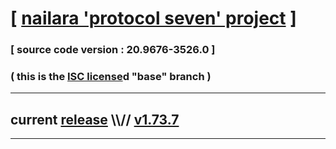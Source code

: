 
# [ [nailara 'protocol seven' project](http://nailara.network/) ]

### [ source code version : 20.9676-3526.0 ]

### ( this is the [ISC license](license)d "base" branch )
---
## current [release](https://github.com/taekiten/nailara/releases) \\\\// [v1.73.7](https://github.com/taekiten/nailara/releases/tag/v1.73.7)
---
